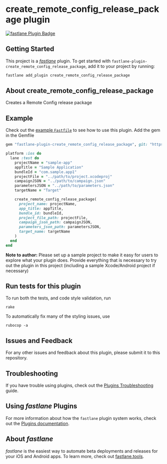# create_remote_config_release_package plugin

[![fastlane Plugin Badge](https://rawcdn.githack.com/fastlane/fastlane/master/fastlane/assets/plugin-badge.svg)](https://rubygems.org/gems/fastlane-plugin-create_remote_config_release_package)

## Getting Started

This project is a [_fastlane_](https://github.com/fastlane/fastlane) plugin. To get started with `fastlane-plugin-create_remote_config_release_package`, add it to your project by running:

```bash
fastlane add_plugin create_remote_config_release_package
```

## About create_remote_config_release_package

Creates a Remote Config release package

## Example

Check out the [example `Fastfile`](fastlane/Fastfile) to see how to use this plugin.
Add the gem in the Gemfile 
```ruby 
gem "fastlane-plugin-create_remote_config_release_package", git: "https://github.com/Backbase/fastlane-plugin-create_remote_config_release_package.git"
```


```ruby
platform :ios do
  lane :test do
    projectName = "sample-app"
    appTitle = "Sample Application"
    bundleId = "com.sample.app1"
    projectFile = "../path/to/project.xcodeproj"
    campaignJSON = "../path/to/campaign.json"
    parametersJSON = "../path/to/parameters.json"
    targetName = "Target"

    create_remote_config_release_package(
      project_name: projectName,
      app_title: appTitle,
      bundle_id: bundleId,
      project_file_path: projectFile,
      campaign_json_path: campaignJSON,
      parameters_json_path: parametersJSON,
      target_name: targetName
    )
  end
end

```
**Note to author:** Please set up a sample project to make it easy for users to explore what your plugin does. Provide everything that is necessary to try out the plugin in this project (including a sample Xcode/Android project if necessary)

## Run tests for this plugin

To run both the tests, and code style validation, run

```
rake
```

To automatically fix many of the styling issues, use
```
rubocop -a
```

## Issues and Feedback

For any other issues and feedback about this plugin, please submit it to this repository.

## Troubleshooting

If you have trouble using plugins, check out the [Plugins Troubleshooting](https://docs.fastlane.tools/plugins/plugins-troubleshooting/) guide.

## Using _fastlane_ Plugins

For more information about how the `fastlane` plugin system works, check out the [Plugins documentation](https://docs.fastlane.tools/plugins/create-plugin/).

## About _fastlane_

_fastlane_ is the easiest way to automate beta deployments and releases for your iOS and Android apps. To learn more, check out [fastlane.tools](https://fastlane.tools).
